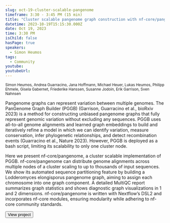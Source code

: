 ```yaml
---
slug: oct-19-cluster-scalable-pangenome
timeframe: 3:30 - 3:45 PM (15 min)
title: "Cluster scalable pangenome graph construction with nf-core/pangenome"
datetime: 2023-10-19T15:15:30.000Z
date: Oct 19, 2023
time: 3:30 PM
isChild: false
hasPage: true
speakers:
  - Simon Heumos
tags:
  - Community
youtube: 
youtubeUrl: 
---
```


<div className="mb-4">
  <small className="typo-small">
    Simon Heumos, Andrea Guarracino, Jana Hoffmann, Michael Heuer, Lukas Heumos, Philipp Ehmele, Gisela Gabernet, Friederike Hanssen, Susanne Jodoin, Erik Garrison, Sven Nahnsen
  </small>
</div>

Pangenome graphs can represent variation between multiple genomes. The PanGenome Graph Builder (PGGB) (Garrison, Guarracino et al., bioRxiv 2023) is a method for constructing unbiased pangenome graphs that fully represent genomic variation without excluding any sequences. PGGB uses all-to-all genome alignments and learned graph embeddings to build and iteratively refine a model in which we can identify variation, measure conservation, infer phylogenetic relationships, and detect recombination events (Guarracino et al., Nature 2023). However, PGGB is deployed as a bash script, limiting its scalability to only one cluster node.

Here we present nf-core/pangenome, a cluster scalable implementation of PGGB. nf-core/pangenome can distribute genome alignments across multiple nodes of a cluster scaling to up to thousands of input sequences. We show its automated sequence partitioning feature by building a Lodderomyces elongisporus pangenome graph, aiming to assign each chromosome into one graph component. A detailed MultiQC report summarizes graph statistics and shows diagnostic graph visualizations in 1 and 2 dimensions. nf-core/pangenome is written with Nextflow’s DSL2 and incorporates nf-core modules, ensuring modularity while adhering to nf-core community standards.


<div>
  <Button to="https://github.com/nf-core/pangenome" variant="secondary" size="md" arrow>
    View project
  </Button>
</div>